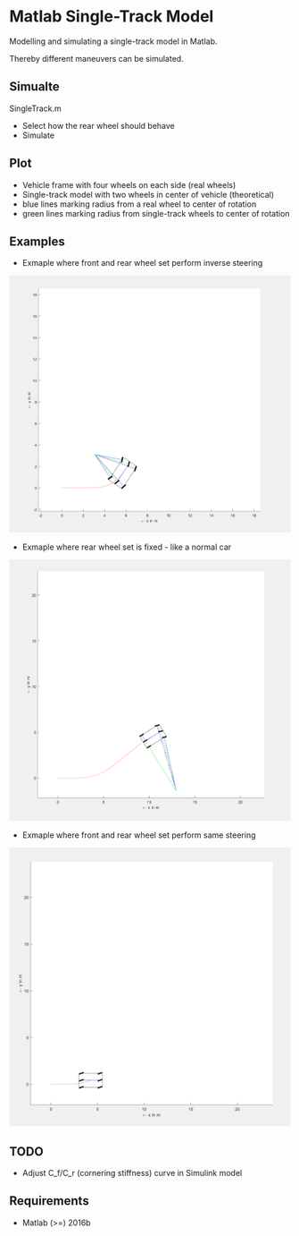 # Matlab Single-Track Model

Modelling and simulating a single-track model in Matlab.

Thereby different maneuvers can be simulated. 

## Simualte

SingleTrack.m

- Select how the rear wheel should behave 
- Simulate

## Plot

- Vehicle frame with four wheels on each side (real wheels)
- Single-track model with two wheels in center of vehicle (theoretical)
- blue lines marking radius from a real wheel to center of rotation
- green lines marking radius from single-track wheels to center of rotation

## Examples

- Exmaple where front and rear wheel set perform inverse steering

![Example where front and rear wheel set perform inverse steering](Examples/Example1.png)

- Exmaple where rear wheel set is fixed - like a normal car

![Example where rear wheel set is fixed - normal car](Examples/Example_RearFixed.png)

- Exmaple where front and rear wheel set perform same steering

![Example where front and rear wheel set perform same steering](Examples/Example_Equal.png)

## TODO

- Adjust C_f/C_r (cornering stiffness) curve in Simulink model

## Requirements

- Matlab (>=) 2016b